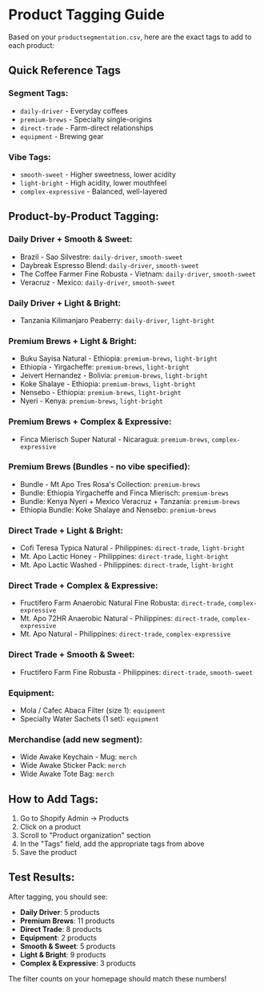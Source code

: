 # Product Tagging Guide

Based on your `productsegmentation.csv`, here are the exact tags to add to each product:

## Quick Reference Tags

### Segment Tags:
- `daily-driver` - Everyday coffees
- `premium-brews` - Specialty single-origins
- `direct-trade` - Farm-direct relationships
- `equipment` - Brewing gear

### Vibe Tags:
- `smooth-sweet` - Higher sweetness, lower acidity
- `light-bright` - High acidity, lower mouthfeel
- `complex-expressive` - Balanced, well-layered

## Product-by-Product Tagging:

### Daily Driver + Smooth & Sweet:
- Brazil - Sao Silvestre: `daily-driver`, `smooth-sweet`
- Daybreak Espresso Blend: `daily-driver`, `smooth-sweet`
- The Coffee Farmer Fine Robusta - Vietnam: `daily-driver`, `smooth-sweet`
- Veracruz - Mexico: `daily-driver`, `smooth-sweet`

### Daily Driver + Light & Bright:
- Tanzania Kilimanjaro Peaberry: `daily-driver`, `light-bright`

### Premium Brews + Light & Bright:
- Buku Sayisa Natural - Ethiopia: `premium-brews`, `light-bright`
- Ethiopia - Yirgacheffe: `premium-brews`, `light-bright`
- Jeivert Hernandez - Bolivia: `premium-brews`, `light-bright`
- Koke Shalaye - Ethiopia: `premium-brews`, `light-bright`
- Nensebo - Ethiopia: `premium-brews`, `light-bright`
- Nyeri - Kenya: `premium-brews`, `light-bright`

### Premium Brews + Complex & Expressive:
- Finca Mierisch Super Natural - Nicaragua: `premium-brews`, `complex-expressive`

### Premium Brews (Bundles - no vibe specified):
- Bundle - Mt Apo Tres Rosa's Collection: `premium-brews`
- Bundle: Ethiopia Yirgacheffe and Finca Mierisch: `premium-brews`
- Bundle: Kenya Nyeri + Mexico Veracruz + Tanzania: `premium-brews`
- Ethiopia Bundle: Koke Shalaye and Nensebo: `premium-brews`

### Direct Trade + Light & Bright:
- Cofi Teresa Typica Natural - Philippines: `direct-trade`, `light-bright`
- Mt. Apo Lactic Honey - Philippines: `direct-trade`, `light-bright`
- Mt. Apo Lactic Washed - Philippines: `direct-trade`, `light-bright`

### Direct Trade + Complex & Expressive:
- Fructifero Farm Anaerobic Natural Fine Robusta: `direct-trade`, `complex-expressive`
- Mt. Apo 72HR Anaerobic Natural - Philippines: `direct-trade`, `complex-expressive`
- Mt. Apo Natural - Philippines: `direct-trade`, `complex-expressive`

### Direct Trade + Smooth & Sweet:
- Fructifero Farm Fine Robusta - Philippines: `direct-trade`, `smooth-sweet`

### Equipment:
- Mola / Cafec Abaca Filter (size 1): `equipment`
- Specialty Water Sachets (1 set): `equipment`

### Merchandise (add new segment):
- Wide Awake Keychain - Mug: `merch`
- Wide Awake Sticker Pack: `merch`
- Wide Awake Tote Bag: `merch`

## How to Add Tags:

1. Go to Shopify Admin → Products
2. Click on a product
3. Scroll to "Product organization" section
4. In the "Tags" field, add the appropriate tags from above
5. Save the product

## Test Results:

After tagging, you should see:
- **Daily Driver**: 5 products
- **Premium Brews**: 11 products  
- **Direct Trade**: 8 products
- **Equipment**: 2 products
- **Smooth & Sweet**: 5 products
- **Light & Bright**: 9 products
- **Complex & Expressive**: 3 products

The filter counts on your homepage should match these numbers! 